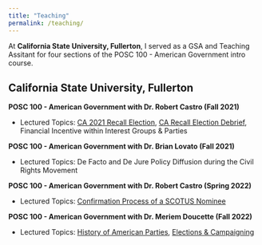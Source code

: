 ```yaml
---
title: "Teaching"
permalink: /teaching/
---
```


At **California State University, Fullerton**, I served as a GSA and Teaching Assitant for four sections of the POSC 100 - American Government intro course. 

## California State University, Fullerton 

**POSC 100 - American Government with Dr. Robert Castro (Fall 2021)**
  - Lectured Topics: [CA 2021 Recall Election](https://www.youtube.com/watch?v=umWwQk7qF3c), [CA Recall Election Debrief](https://www.youtube.com/watch?v=SN-1HM5ZtDY), Financial Incentive within Interest Groups & Parties

**POSC 100 - American Government with Dr. Brian Lovato (Fall 2021)**
  - Lectured Topics: De Facto and De Jure Policy Diffusion during the Civil Rights Movement

**POSC 100 - American Government with Dr. Robert Castro (Spring 2022)**
  - Lectured Topics: [Confirmation Process of a SCOTUS Nominee](https://www.youtube.com/watch?v=mdm86XiE_a4)

**POSC 100 - American Government with Dr. Meriem Doucette (Fall 2022)**
  - Lectured Topics: [History of American Parties](https://www.youtube.com/watch?v=OBISUoyAdbg), [Elections & Campaigning](https://www.youtube.com/watch?v=xLbjlboO5VI)

